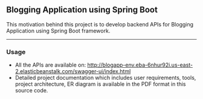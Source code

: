 ## Blogging Application using Spring Boot
This motivation behind this project is to develop backend APIs for Blogging Application using Spring Boot framework.
<hr/>

### Usage

* All the APIs are available on: http://blogapp-env.eba-6nhur92i.us-east-2.elasticbeanstalk.com/swagger-ui/index.html
* Detailed project documentation which includes user requirements, tools, project architecture, ER diagram
  is available in the PDF format in this source code.

